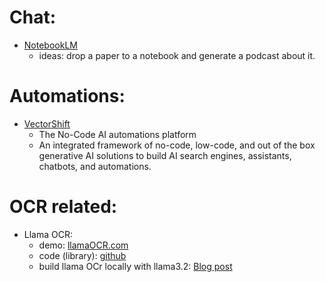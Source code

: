 # Chat:
* [NotebookLM](https://notebooklm.google/)
    - ideas: drop a paper to a notebook and generate a podcast about it. 

# Automations:
* [VectorShift](https://vectorshift.ai/)
    - The No-Code AI automations platform
    - An integrated framework of no-code, low-code, and out of the box generative AI solutions to build AI search engines, assistants, chatbots, and automations. 

# OCR related:
* Llama OCR:
    - demo: [llamaOCR.com](https://llamaocr.com/)
    - code (library): [github](https://github.com/Nutlope/llama-ocr)
    - build llama OCr locally with llama3.2: [Blog post](https://sebastian-petrus.medium.com/build-a-local-ollama-ocr-application-using-llama-3-2-vision-bfc3014e3ad6)
